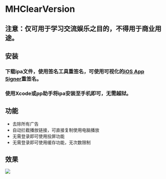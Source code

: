 # MHClearVersion
## 注意：仅可用于学习交流娱乐之目的，不得用于商业用途。
## 安装
### 下载ipa文件，使用签名工具重签名，可使用可视化的[iOS App Signer](https://github.com/DanTheMan827/ios-app-signer)重签名。
### 使用Xcode或pp助手将ipa安装至手机即可，无需越狱。
## 功能
* 去除所有广告
* 自动拦截播放链接，可直接复制使用电脑播放
* 无需登录即可使用投屏功能
* 无需登录即可使用缓存功能，无次数限制
## 效果
<img src="https://github.com/SmileZXLee/MHClearVersion/blob/master/DemoImg/MHClearVersionDemo.gif?raw=true"/>
